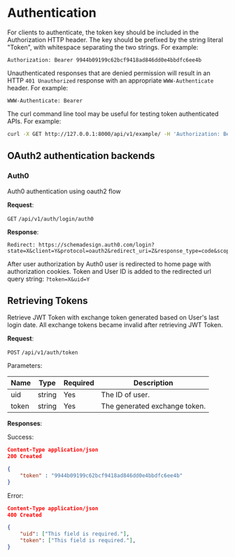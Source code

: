 # Authentication
For clients to authenticate, the token key should be included in the Authorization HTTP header. The key should be prefixed by the string literal "Token", with whitespace separating the two strings. For example:

```
Authorization: Bearer 9944b09199c62bcf9418ad846dd0e4bbdfc6ee4b
```

Unauthenticated responses that are denied permission will result in an HTTP `401 Unauthorized` response with an appropriate `WWW-Authenticate` header. For example:

```
WWW-Authenticate: Bearer
```

The curl command line tool may be useful for testing token authenticated APIs. For example:

```bash
curl -X GET http://127.0.0.1:8000/api/v1/example/ -H 'Authorization: Bearer 9944b09199c62bcf9418ad846dd0e4bbdfc6ee4b'
```


## OAuth2 authentication backends

### Auth0
Auth0 authentication using oauth2 flow

**Request**:

`GET` `/api/v1/auth/login/auth0`

**Response**:
```http request
Redirect: https://schemadesign.auth0.com/login?state=X&client=Y&protocol=oauth2&redirect_uri=Z&response_type=code&scope=openid%20profile%20email
```

After user authorization by Auth0 user is redirected to home page with authorization cookies.
Token and User ID is added to the redirected url query string: `?token=X&uid=Y`


## Retrieving Tokens
Retrieve JWT Token with exchange token generated based on User's last login date.
All exchange tokens became invalid after retrieving JWT Token.

**Request**:

`POST` `/api/v1/auth/token`

Parameters:

Name       | Type   | Required | Description
-----------|--------|----------|------------
uid   | string | Yes      | The ID of user.
token   | string | Yes      | The generated exchange token.

**Responses**:

Success:
```json
Content-Type application/json
200 Created

{ 
    "token" : "9944b09199c62bcf9418ad846dd0e4bbdfc6ee4b" 
}
```

Error:

```json
Content-Type application/json
400 Created

{
    "uid": ["This field is required."],
    "token": ["This field is required."],
}
```
